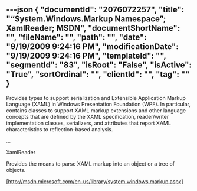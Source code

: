 ---json
{
  "documentId": "2076072257",
  "title": "“System.Windows.Markup Namespace”; XamlReader; MSDN",
  "documentShortName": "",
  "fileName": "",
  "path": "",
  "date": "9/19/2009 9:24:16 PM",
  "modificationDate": "9/19/2009 9:24:16 PM",
  "templateId": "",
  "segmentId": "83",
  "isRoot": "False",
  "isActive": "True",
  "sortOrdinal": "",
  "clientId": "",
  "tag": ""
}
---

Provides types to support serialization and Extensible Application Markup Language (XAML) in Windows Presentation Foundation (WPF). In particular, contains classes to support XAML markup extensions and other language concepts that are defined by the XAML specification, reader/writer implementation classes, serializers, and attributes that report XAML characteristics to reflection-based analysis.

…

XamlReader

Provides the means to parse XAML markup into an object or a tree of objects. 

[http://msdn.microsoft.com/en-us/library/system.windows.markup.aspx]
